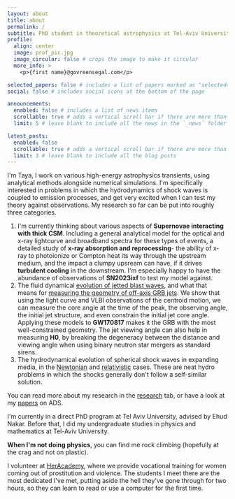 ```yaml
---
layout: about
title: about
permalink: /
subtitle: PhD student in theoretical astrophysics at Tel-Aviv University
profile:
  align: center
  image: prof_pic.jpg
  image_circular: false # crops the image to make it circular
  more_info: >
    <p>{first name}@govreensegal.com</p>

selected_papers: false # includes a list of papers marked as "selected={true}"
social: false # includes social icons at the bottom of the page

announcements:
  enabled: false # includes a list of news items
  scrollable: true # adds a vertical scroll bar if there are more than 3 news items
  limit: 5 # leave blank to include all the news in the `_news` folder

latest_posts:
  enabled: false
  scrollable: true # adds a vertical scroll bar if there are more than 3 new posts items
  limit: 3 # leave blank to include all the blog posts
---
```

I'm Taya, I work on various high-energy astrophysics transients, using analytical methods alongside numerical simulations. I'm specifically interested in problems in which the hydrodynamics of shock waves is coupled to emission processes, and get very excited when I can test my theory against observations. My research so far can be put into roughly three categories.
1. I'm currently thinking about various aspects of **Supernovae interacting with thick CSM**. Including a general analytical model for the optical and x-ray lightcurve and broadband spectra for these types of events, a detailed study of **x-ray absorption and reprocessing**- the ability of x-ray to photoionize or Compton heat its way through the upstream medium, and the impact a clumpy upsream can have, if it drives **turbulent cooling** in the downstream. I'm especially happy to have the abundance of observations of **SN2023ixf** to test my model against.
2. The fluid dynamical [evolution of jetted blast waves](https://ui.adsabs.harvard.edu/abs/2024MNRAS.531.1704G/abstract), and what that means for [measuring the geometry of off-axis GRB jets](https://ui.adsabs.harvard.edu/abs/2023MNRAS.524..403G/abstract). We show that using the light curve and VLBI observations of the centroid motion, we can measure the core angle at the time of the peak, the observing angle, the initial jet structure, and even constrain the initial jet core angle. Applying these models to **GW170817** makes it the GRB with the most well-constrained geometry. The jet viewing angle can also help in measuring **H0**, by breaking the degeneracy between the distance and viewing angle when using binary neutron star mergers as standard sirens. 
3. The hydrodynamical evolution of spherical shock waves in expanding media, in the [Newtonian](https://ui.adsabs.harvard.edu/abs/2021ApJ...907..113G/abstract) and [relativistic](https://ui.adsabs.harvard.edu/abs/2024MNRAS.528..313G/abstract) cases. These are neat hydro problems in which the shocks generally don't follow a self-similar solution.


You can read more about my research in the [research](https://tayags.github.io/research/) tab, or have a look at my [papers](https://ui.adsabs.harvard.edu/search/fq=%7B!type%3Daqp%20v%3D%24fq_database%7D&fq_database=(database%3Aastronomy%20OR%20database%3Aphysics)&q=author%3A%22Govreen-Segal%22&sort=date%20desc%2C%20bibcode%20desc&p_=0) on ADS. 


I'm currently in a direct PhD program at Tel Aviv University, advised by Ehud Nakar. Before that, I did my undergraduate studies in physics and mathematics at Tel-Aviv University. 


**When I'm not doing physics**, you can find me rock climbing (hopefully at the crag and not on plastic). 

I volunteer at [HerAcademy](https://www.heracademy.org.il/en/), where we provide vocational training for women coming out of prostitution and violence. The students I meet there are the most dedicated I've met, putting aside the hell they've gone through for two hours, so they can learn to read or use a computer for the first time. 

